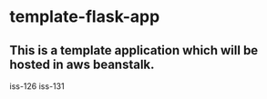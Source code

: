 # template-flask-app

## This is a template application which will be hosted in aws beanstalk.
iss-126
iss-131
